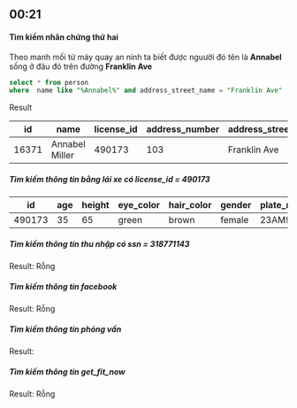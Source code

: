 ## 00:21

#### Tìm kiếm nhân chứng thứ hai

Theo manh mối từ máy quay an ninh ta biết được nguười đó tên là **Annabel** sống ở đâu đó trên đường **Franklin Ave**

```sql
select * from person
where  name like "%Annabel%" and address_street_name = "Franklin Ave"
```

Result

| id    | name           | license_id | address_number | address_street_name | ssn       |
|-------|----------------|------------|----------------|---------------------|-----------|
| 16371 | Annabel Miller | 490173     | 103            | Franklin Ave        | 318771143 |

##### Tìm kiếm thông tin bằng lái xe có license_id = 490173

| id     | age | height | eye_color | hair_color | gender | plate_number | car_make | car_model |
|--------|-----|--------|-----------|------------|--------|--------------|----------|-----------|
| 490173 | 35  | 65     | green     | brown      | female | 23AM98       | Toyota   | Yaris     |

##### Tìm kiếm thông tin thu nhập có ssn = 318771143

Result: Rỗng

##### Tìm kiếm thông tin facebook

Result: Rỗng

##### Tìm kiếm thông tin phỏng vấn

Result: 



##### Tìm kiếm thông tin get_fit_now

Result: Rỗng